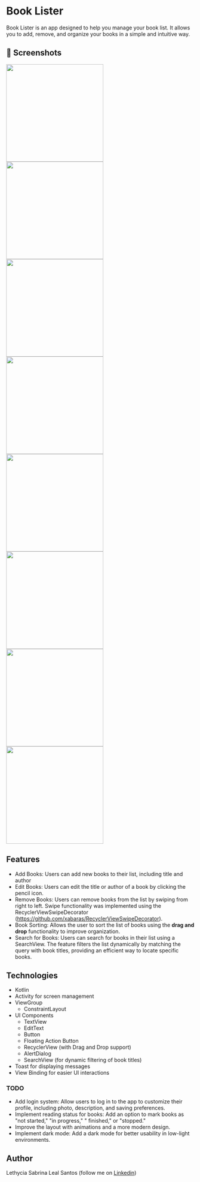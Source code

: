 # Book Lister

Book Lister is an app designed to help you manage your book list. It allows you to add, remove, and
organize your books in a simple and intuitive way.

## :camera_flash: Screenshots

<!-- You can add more screenshots here if you like -->
<img src="/result/home.png" width="260" alt=""> <img src="/result/new_book_toast.png" width="260" alt="">
<img src="/result/new_book.png" width="260" alt=""> <img src="/result/recyclerview.png" width="260" alt="">
<img src="/result/swipe_delete.png" width="260" alt=""> <img src="/result/swipe_delete_dialog.png" width="260" alt="">
<img src="/result/recyclerview2.png" width="260" alt=""> <img src="/result/searchview.png" width="260" alt="">

## Features

* Add Books: Users can add new books to their list, including title and author
* Edit Books: Users can edit the title or author of a book by clicking the pencil icon.
* Remove Books: Users can remove books from the list by swiping from right to left. Swipe
  functionality was implemented using the
  RecyclerViewSwipeDecorator (https://github.com/xabaras/RecyclerViewSwipeDecorator).
* Book Sorting: Allows the user to sort the list of books using the **drag and drop** functionality
  to improve organization.
* Search for Books: Users can search for books in their list using a SearchView. The feature filters
  the list dynamically by matching the query with book titles, providing an efficient way to locate
  specific books.

## Technologies

* Kotlin
* Activity for screen management
* ViewGroup
    - ConstraintLayout
* UI Components
    - TextView
    - EditText
    - Button
    - Floating Action Button
    - RecyclerView (with Drag and Drop support)
    - AlertDialog
    - SearchView (for dynamic filtering of book titles)
* Toast for displaying messages
* View Binding for easier UI interactions

### TODO

- Add login system: Allow users to log in to the app to customize their profile, including photo,
  description, and saving preferences.
- Implement reading status for books: Add an option to mark books as "not started," "in progress," "
  finished," or "stopped."
- Improve the layout with animations and a more modern design.
- Implement dark mode: Add a dark mode for better usability in low-light environments.

## Author

Lethycia Sabrina Leal Santos (follow me
on [Linkedin](https://www.linkedin.com/in/lethyciasabrinaleal/))
